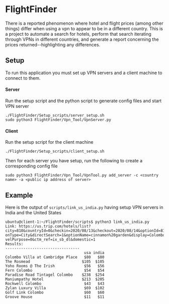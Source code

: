 # FlightFinder
There is a reported phenomenon where hotel and flight prices (among other things) differ when using a vpn to appear to be in a different country.
This is a project to automate a search for hotels, perform that search iterating through VPNs in different countries, and generate a report concerning the prices returned--highlighting any differences.

## Setup
To run this application you must set up VPN servers and a client machine to connect to them.

#### Server
Run the setup script and the python script to generate config files and start VPN server
```
./FlightFinder/Setup_scripts/server_setup.sh
sudo python3 FlightFinder/Vpn_Tool/VpnServer.py
```

#### Client
Run the setup script for the client machine
```
./FlightFinder/Setup_scripts/client_setup.sh
```

Then for each server you have setup, run the following to create a corresponding config file
```
sudo python3 FlightFinder/Vpn_Tool/VpnTool.py add_server -c <country name> -a <public ip address of server>
```

## Example
Here is the output of `scripts/link_us_india.py` having setup VPN servers in India and the United States

```
ubuntu@client-1:~/FlightFinder/scripts$ python3 link_us_india.py 
Link: https://us.trip.com/hotels/list?city=810&countryId=0&checkin=2020/08/13&checkout=2020/08/14&optionId=810&opti
onType=City&directSearch=1&optionName=cinnamon%20garden&display=Colombo&crn=1&adult=1&children=0&searchBoxArg=t&tra
velPurpose=0&ctm_ref=ix_sb_dl&domestic=1
Results:
---------------------------------
                                   usa india
Colombo Villa at Cambridge Place   $80   $80
The Rosmead                       $105  $105
Yoho Rooms @ The Irish             $56   $56
Fern Colombo                       $54   $54
Paradise Road Tintagel Colombo    $238  $254
Maniumpathy Hotel                 $213  $205
Rockwell Colombo                   $43   $43
Zylan Luxury Villa                 $69  $102
Golf Link Colombo                  $60   $60
Groove House                       $11   $11
```
